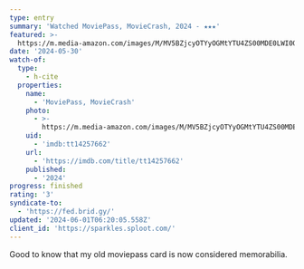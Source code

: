 ```yaml
---
type: entry
summary: 'Watched MoviePass, MovieCrash, 2024 - ★★★'
featured: >-
  https://m.media-amazon.com/images/M/MV5BZjcyOTYyOGMtYTU4ZS00MDE0LWI0OTYtZWFiZWVkNmM1ZTVjXkEyXkFqcGdeQXVyMTkxNjUyNQ@@._V1_SX300.jpg
date: '2024-05-30'
watch-of:
  type:
    - h-cite
  properties:
    name:
      - 'MoviePass, MovieCrash'
    photo:
      - >-
        https://m.media-amazon.com/images/M/MV5BZjcyOTYyOGMtYTU4ZS00MDE0LWI0OTYtZWFiZWVkNmM1ZTVjXkEyXkFqcGdeQXVyMTkxNjUyNQ@@._V1_SX300.jpg
    uid:
      - 'imdb:tt14257662'
    url:
      - 'https://imdb.com/title/tt14257662'
    published:
      - '2024'
progress: finished
rating: '3'
syndicate-to:
  - 'https://fed.brid.gy/'
updated: '2024-06-01T06:20:05.558Z'
client_id: 'https://sparkles.sploot.com/'
---
```

Good to know that my old moviepass card is now considered memorabilia.
